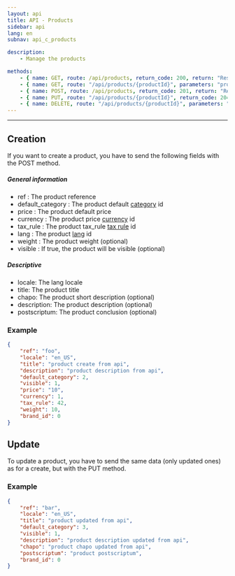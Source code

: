 ```yaml
---
layout: api
title: API - Products
sidebar: api
lang: en
subnav: api_c_products

description:
    - Manage the products

methods:
    - { name: GET, route: /api/products, return_code: 200, return: "Results of the 'product' loop" }
    - { name: GET, route: "/api/products/{productId}", parameters: "productId: The product id", return_code: 200, return: "Results of the 'product' loop for productId" }
    - { name: POST, route: /api/products, return_code: 201, return: "Results of the 'product' loop for the created product"}
    - { name: PUT, route: "/api/products/{productId}", return_code: 204, return: Nothing }
    - { name: DELETE, route: "/api/products/{productId}", parameters: "productId: The product id", return_code: 204, return: Nothing }
---
```

---

## Creation

If you want to create a product, you have to send the following fields with the POST method.

##### General information 

- ref : The product reference
- default\_category  : The product default [category](category.html) id
- price  : The product default price
- currency  : The product price [currency](currency.html) id
- tax\_rule  : The product tax\_rule [tax rule](tax_rule.html)</a> id
- lang : The product [lang](lang.html) id
- weight  : The product weight (optional)
- visible  : If true, the product will be visible (optional)

##### Descriptive

- locale: The lang locale
- title: The product title
- chapo: The product short description (optional)
- description: The product description (optional)
- postscriptum: The product conclusion (optional)

### Example
```json
{
    "ref": "foo",
    "locale": "en_US",
    "title": "product create from api",
    "description": "product description from api",
    "default_category": 2,
    "visible": 1,
    "price": "10",
    "currency": 1,
    "tax_rule": 42,
    "weight": 10,
    "brand_id": 0
}
```

## Update

To update a product, you have to send the same data (only updated ones) as for a create, but with the PUT method.

### Example
```json
{
    "ref": "bar",
    "locale": "en_US",
    "title": "product updated from api",
    "default_category": 3,
    "visible": 1,
    "description": "product description updated from api",
    "chapo": "product chapo updated from api",
    "postscriptum": "product postscriptum",
    "brand_id": 0
}
```